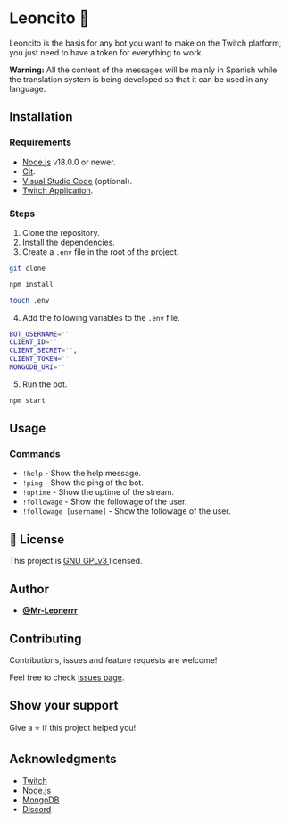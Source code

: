 # Leoncito 🦁

Leoncito is the basis for any bot you want to make on the Twitch platform, you just need to have a token for everything
to work.

**Warning:** All the content of the messages will be mainly in Spanish while the translation system is being developed
so that it can be used in any language.

## Installation

### Requirements

- [Node.js](https://nodejs.org/es/) v18.0.0 or newer.
- [Git](https://git-scm.com/).
- [Visual Studio Code](https://code.visualstudio.com/) (optional).
- [Twitch Application](https://dev.twitch.tv/console/apps/create).

### Steps

1. Clone the repository.
2. Install the dependencies.
3. Create a `.env` file in the root of the project.

```bash
git clone
```

```bash
npm install
```

```bash
touch .env
```

4. Add the following variables to the `.env` file.

```bash
BOT_USERNAME=''
CLIENT_ID=''
CLIENT_SECRET='',
CLIENT_TOKEN=''
MONGODB_URI=''
```

5. Run the bot.

```bash
npm start
```

## Usage

### Commands

- `!help` - Show the help message.
- `!ping` - Show the ping of the bot.
- `!uptime` - Show the uptime of the stream.
- `!followage` - Show the followage of the user.
- `!followage [username]` - Show the followage of the user.

## 📝 License

This project is [GNU GPLv3 ](https://choosealicense.com/licenses/gpl-3.0/) licensed.

## Author

- [**@Mr-Leonerrr**](https://github.com/Mr-Leonerrr)

## Contributing

Contributions, issues and feature requests are welcome!

Feel free to check [issues page](https://github.com/Mr-Leonerrr/leoncito/issues).

## Show your support

Give a ⭐️ if this project helped you!

## Acknowledgments

- [Twitch](https://www.twitch.tv/)
- [Node.js](https://nodejs.org/es/)
- [MongoDB](https://www.mongodb.com/)
- [Discord](https://discord.com/)
